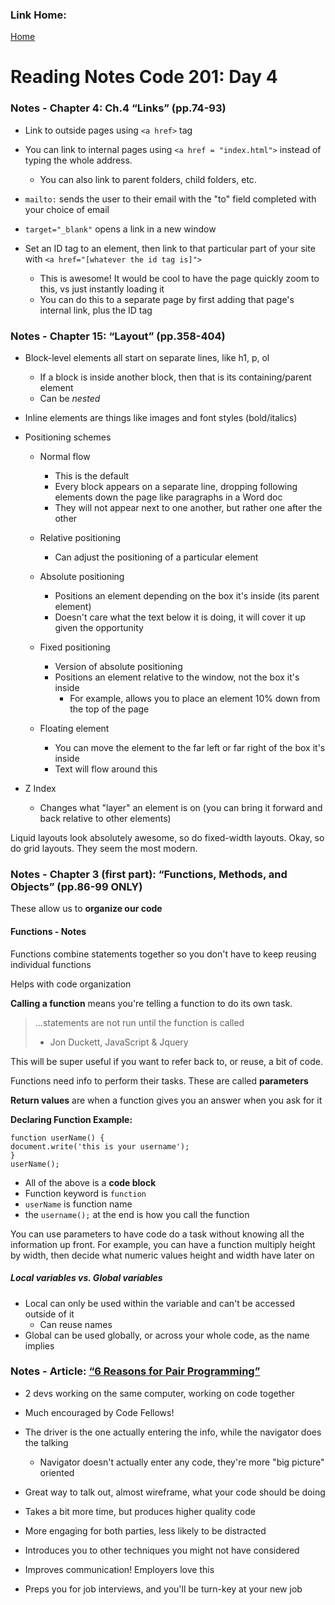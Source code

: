 ### Link Home:
[Home](README.md)

# Reading Notes Code 201: Day 4

### Notes - Chapter 4: Ch.4 “Links” (pp.74-93)

- Link to outside pages using `<a href>` tag

- You can link to internal pages using `<a href = "index.html">` instead of typing the whole address. 
  - You can also link to parent folders, child folders, etc.

- `mailto:` sends the user to their email with the "to" field completed with your choice of email

- `target="_blank"` opens a link in a new window

- Set an ID tag to an element, then link to that particular part of your site with `<a href="[whatever the id tag is]">` 
  - This is awesome! It would be cool to have the page quickly zoom to this, vs just instantly loading it
  - You can do this to a separate page by first adding that page's internal link, plus the ID tag

### Notes - Chapter 15: “Layout” (pp.358-404)

- Block-level elements all start on separate lines, like h1, p, ol
  - If a block is inside another block, then that is its containing/parent element
  - Can be *nested*

- Inline elements are things like images and font styles (bold/italics)

- Positioning schemes
  - Normal flow
    - This is the default
    - Every block appears on a separate line, dropping following elements down the page like paragraphs in a Word doc
    - They will not appear next to one another, but rather one after the other

  - Relative positioning
    - Can adjust the positioning of a particular element
  
  - Absolute positioning 
    - Positions an element depending on the box it's inside (its parent element)
    - Doesn't care what the text below it is doing, it will cover it up given the opportunity

  - Fixed positioning
    - Version of absolute positioning
    - Positions an element relative to the window, not the box it's inside
      - For example, allows you to place an element 10% down from the top of the page

  - Floating element
    - You can move the element to the far left or far right of the box it's inside
    - Text will flow around this

- Z Index
  - Changes what "layer" an element is on (you can bring it forward and back relative to other elements)

Liquid layouts look absolutely awesome, so do fixed-width layouts. Okay, so do grid layouts. They seem the most modern.

### Notes - Chapter 3 (first part): “Functions, Methods, and Objects” (pp.86-99 ONLY)

These allow us to **organize our code**

#### Functions - Notes

Functions combine statements together so you don't have to keep reusing individual functions

Helps with code organization

**Calling a function** means you're telling a function to do its own task. 

> ...statements are not run until the function is called
  > - Jon Duckett, JavaScript & Jquery

This will be super useful if you want to refer back to, or reuse, a bit of code.

Functions need info to perform their tasks. These are called **parameters**

**Return values** are when a function gives you an answer when you ask for it

**Declaring Function Example:**

```
function userName() {
document.write('this is your username');
}
userName();
```

- All of the above is a **code block**
- Function keyword is `function`
- `userName` is function name
- the `username();` at the end is how you call the function

You can use parameters to have code do a task without knowing all the information up front. For example, you can have a function multiply height by width, then decide what numeric values height and width have later on

##### Local variables vs. Global variables

- Local can only be used within the variable and can't be accessed outside of it
  - Can reuse names
- Global can be used globally, or across your whole code, as the name implies

### Notes - Article: [“6 Reasons for Pair Programming”](https://www.codefellows.org/blog/6-reasons-for-pair-programming/)

- 2 devs working on the same computer, working on code together

- Much encouraged by Code Fellows!

- The driver is the one actually entering the info, while the navigator does the talking
  - Navigator doesn't actually enter any code, they're more "big picture" oriented

- Great way to talk out, almost wireframe, what your code should be doing

- Takes a bit more time, but produces higher quality code

- More engaging for both parties, less likely to be distracted

- Introduces you to other techniques you might not have considered

- Improves communication! Employers love this

- Preps you for job interviews, and you'll be turn-key at your new job